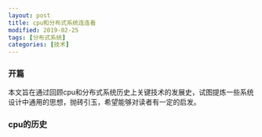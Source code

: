 ```yaml
---
layout: post
title: cpu和分布式系统连连看
modified: 2019-02-25
tags: [分布式系统]
categories: [技术]
---
```


### 开篇
  本文旨在通过回顾cpu和分布式系统历史上关键技术的发展史，试图提炼一些系统设计中通用的思想，抛砖引玉，希望能够对读者有一定的启发。

### cpu的历史 
  
